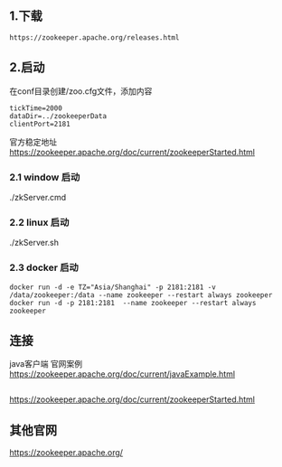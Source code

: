 ## 1.下载
```http
https://zookeeper.apache.org/releases.html
```
## 2.启动
在conf目录创建/zoo.cfg文件，添加内容
```zookeeper
tickTime=2000
dataDir=../zookeeperData
clientPort=2181
```

官方稳定地址
https://zookeeper.apache.org/doc/current/zookeeperStarted.html
### 2.1 window 启动
./zkServer.cmd
### 2.2 linux 启动
./zkServer.sh
### 2.3 docker 启动
```docker
docker run -d -e TZ="Asia/Shanghai" -p 2181:2181 -v /data/zookeeper:/data --name zookeeper --restart always zookeeper
docker run -d -p 2181:2181  --name zookeeper --restart always zookeeper
```

## 连接
java客户端
官网案例
https://zookeeper.apache.org/doc/current/javaExample.html
```java

```


https://zookeeper.apache.org/doc/current/zookeeperStarted.html
## 其他官网
https://zookeeper.apache.org/